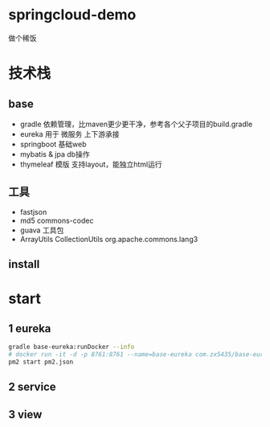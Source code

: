 # springcloud-demo
做个稀饭

# 技术栈
## base
 - gradle 依赖管理，比maven更少更干净，参考各个父子项目的build.gradle
 - eureka 用于 微服务 上下游承接
 - springboot 基础web
 - mybatis & jpa db操作
 - thymeleaf 模版 支持layout，能独立html运行
## 工具
 - fastjson
 - md5 commons-codec
 - guava 工具包
 - ArrayUtils CollectionUtils org.apache.commons.lang3

## install

# start
## 1 eureka
```sh
gradle base-eureka:runDocker --info
# docker run -it -d -p 8761:8761 --name=base-eureka com.zx5435/base-eureka:1.0
pm2 start pm2.json
```
## 2 service
## 3 view
